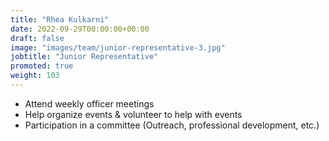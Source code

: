 ```yaml
---
title: "Rhea Kulkarni"
date: 2022-09-29T00:00:00+00:00
draft: false
image: "images/team/junior-representative-3.jpg"
jobtitle: "Junior Representative"
promoted: true
weight: 103
---
```


- Attend weekly officer meetings
- Help organize events & volunteer to help with events
- Participation in a committee (Outreach, professional development, etc.)
